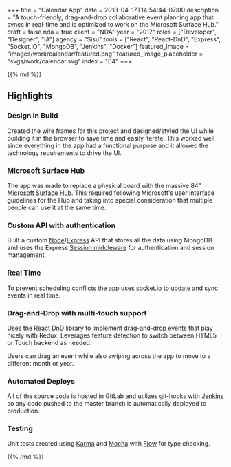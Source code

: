 +++
title = "Calendar App"
date = 2018-04-17T14:54:44-07:00
description = "A touch-friendly, drag-and-drop collaborative event planning app that syncs in real-time and is optimized to work on the Microsoft Surface Hub."
draft = false
nda = true
client = "NDA"
year = "2017"
roles = ["Developer", "Designer", "IA"]
agency = "Sisu"
tools = ["React", "React-DnD", "Express", "Socket.IO", "MongoDB", "Jenkins", "Docker"]
featured_image = "images/work/calendar/featured.png"
featured_image_placeholder = "svgs/work/calendar.svg"
index = "04"
+++

<div class="markdown post__column">
{{% md %}}

## Highlights

### Design in Build

Created the wire frames for this project and designed/styled the UI while building it in the browser to save time and easily iterate. This worked well since everything in the app had a functional purpose and it allowed the technology requirements to drive the UI.

### Microsoft Surface Hub

The app was made to replace a physical board with the massive 84" [Microsoft Surface Hub](https://www.microsoft.com/en-us/surface/business/surface-hub). This required following Microsoft's user interface guidelines for the Hub and taking into special consideration that multiple people can use it at the same time.

### Custom API with authentication

Built a custom [Node](https://nodejs.org/en/)/[Express](https://expressjs.com/) API that stores all the data using MongoDB and uses the Express [Session middleware](https://github.com/expressjs/session) for authentication and session management.

### Real Time

To prevent scheduling conflicts the app uses [socket.io](https://socket.io/get-started/chat) to update and sync events in real time.

### Drag-and-Drop with multi-touch support

Uses the [React DnD](https://github.com/react-dnd/react-dnd) library to implement drag-and-drop events that play nicely with Redux. Leverages feature detection to switch between HTML5 or Touch backend as needed.

Users can drag an event while also swiping across the app to move to a different month or year.

### Automated Deploys

All of the source code is hosted in GitLab and utilizes git-hooks with [Jenkins](https://jenkins.io/) so any code pushed to the master branch is automatically deployed to production.

### Testing

Unit tests created using [Karma](https://karma-runner.github.io/2.0/index.html) and [Mocha](https://mochajs.org/) with [Flow](https://flow.org/) for type checking.

{{% /md %}}
</div>
